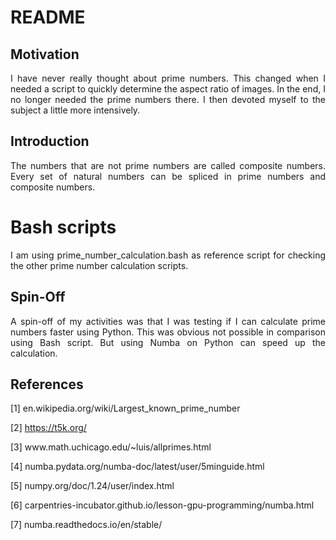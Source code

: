 # README

## Motivation

<p align="justify">I have never really thought about prime numbers. This changed when I needed a script to quickly determine the aspect ratio of images. In the end, I no longer needed the prime numbers there. I then devoted myself to the subject a little more intensively.</p>

## Introduction

<p align="justify">The numbers that are not prime numbers are called composite numbers. Every set of natural numbers can be spliced in prime numbers and composite numbers.</p>

# Bash scripts

<p align="justify">I am using prime_number_calculation.bash as reference script for checking the other prime number calculation scripts.</p>

## Spin-Off

<p align="justify">A spin-off of my activities was that I was testing if I can calculate prime numbers faster using Python. This was obvious not possible in comparison using Bash script. But using Numba on Python can speed up the calculation.</p>

## References

[1]    en.wikipedia.org/wiki/Largest_known_prime_number

[2]    https://t5k.org/

[3]   www&#8203;.math.uchicago.edu/~luis/allprimes.html

[4]    numba.pydata.org/numba-doc/latest/user/5minguide.html

[5]    numpy.org/doc/1.24/user/index.html

[6]    carpentries-incubator.github.io/lesson-gpu-programming/numba.html

[7]    numba.readthedocs.io/en/stable/
